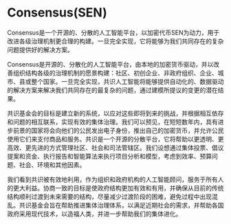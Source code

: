 # Consensus(SEN)

Consensus是一个开源的、分散的人工智能平台，以加密代币SEN为动力，用于改进各级治理机制更合理的构建。一旦完全实现，它将能够为我们共同存在的复杂问题提供好的解决方案。

Consensus是开源的、分散化的人工智能平台，由本地的加密货币驱动，并以改善组织结构各级的治理机制的愿景构建：社区、初创企业、非政府组织、企业、城市、县或整个国家。一旦完全实现，共识人工智能将能够提供自动化的、数据驱动的解决方案来解决我们共同存在的最复杂的问题，通过建模所提议的变更的潜在结果。

共识基金会的目标是建立新的系统，以应对这些即将到来的挑战，并根据相互依存和问题的相互联系，实现有效的集体治理。我们可以预见，在短短数年内，具有进步前景的国家将会向他们的公民发出电子身份，推出自己的加密货币，并允许公民使用它们来支付商品和服务。共识是一个开源的分散平台，它将帮助以更透明、更高效、更先进的方式管理社区、社会和司法管辖区。我们设想通过集体投票、倡议提案和资金、执行报告和智能算法来执行项目分析和模型，考虑到效率、预算问题、社会、环境和其他因素。

我们看到共识被有效地利用，作为组织和政府机构的人工智能顾问，服务于所有人的更大利益。协商一致的目标是使政府结构更加有效和有用，并确保从目前的传统结构顺利过渡到未来需要的结构，尽量减少过渡阶段的困难，避免过程中出现混乱。共识基金会旨在帮助推进集体治理体系，以满足近期社会的需求，并帮助各国政府采用现代技术，以造福人类，并进一步帮助我们的集体进化。
